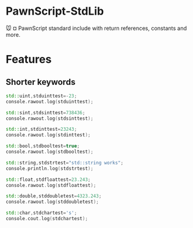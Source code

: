 # PawnScript-StdLib
:mouse: ¤ PawnScript standard include with return references, constants and more.

# Features
## Shorter keywords
```cpp
std::uint,stduinttest=-23;
console.rawout.log(stduinttest);

std::sint,stdsinttest=738436;
console.rawout.log(stdsinttest);

std::int,stdinttest=23243;
console.rawout.log(stdinttest);

std::bool,stdbooltest=true;
console.rawout.log(stdbooltest);

std::string,stdstrtest="std::string works";
console.println.log(stdstrtest);

std::float,stdfloattest=23.243;
console.rawout.log(stdfloattest);

std::double,stddoubletest=4323.243;
console.rawout.log(stddoubletest);

std::char,stdchartest='s';
console.cout.log(stdchartest);
```
